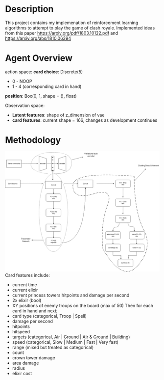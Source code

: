 # Description
This project contains my implemenation of reinforcement learning algorithms to attempt to play the game of clash royale. 
Implemented ideas from this paper https://arxiv.org/pdf/1803.10122.pdf and https://arxiv.org/abs/1810.06394
# Agent Overview
action space: 
**card choice**: Discrete(5) 
 - 0 - NOOP
 - 1 - 4 (corresponding card in hand)
 
**position**: Box(0, 1, shape = (), float)

Observation space:

 - **Latent features**: shape of z_dimension of vae
 - **card features**: current shape = 166, changes as development continues


# Methodology
![model](methodology.png)
Card features include:

 - current time
 - current elixir
 - current princess towers hitpoints and damage per second
 - 2x elixir (bool)
 - XY positions of enemy troops on the board (max of 50)
 Then for each card in hand and next; 
 - card type (categorical, Troop | Spell)
 - damage per second
 - hitpoints
 - hitspeed
 - targets (categorical, Air | Ground | Air & Ground | Building)
 - speed (categorical, Slow | Medium | Fast | Very fast)
 - range (mixed but treated as categorical)
 - count
 - crown tower damage
 - area damage
 - radius
 - elixir cost
